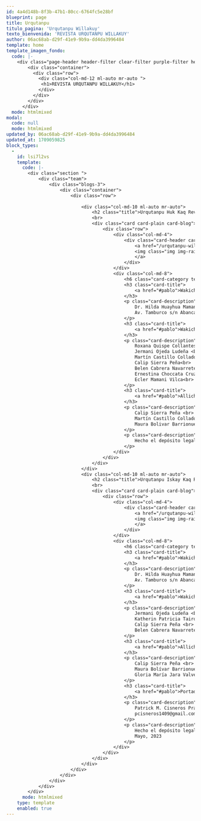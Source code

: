 ```yaml
---
id: 4a4d148b-8f3b-47b1-80cc-6764fc5e28bf
blueprint: page
title: Urqutanpu
titulo_pagina: 'Urqutanpu Willakuy'
texto_bienvenida: 'REVISTA URQUTANPU WILLAKUY'
author: 06ac68ab-d29f-41e9-9b9a-dd4da3996484
template: home
template_imagen_fondo:
  code: |-
    <div class="page-header header-filter clear-filter purple-filter header-small" data-parallax="true" style="background-image: url('./assets/a_home_otros/urqu_willakuy.jpg');">
        <div class="container">
          <div class="row">
            <div class="col-md-12 ml-auto mr-auto ">
             <h1>REVISTA URQUTANPU WILLAKUY</h1>
            </div>
          </div>
        </div>
      </div>
  mode: htmlmixed
modal:
  code: null
  mode: htmlmixed
updated_by: 06ac68ab-d29f-41e9-9b9a-dd4da3996484
updated_at: 1709059825
block_types:
  -
    id: lsi7l2vs
    template:
      code: |-
        <div class="section ">
            <div class="team">
                <div class="blogs-3">
                    <div class="container">
                        <div class="row">
                            
                            <div class="col-md-10 ml-auto mr-auto">
                                <h2 class="title">Urqutanpu Huk Kaq Revista </h2>
                                <br>
                                <div class="card card-plain card-blog">
                                    <div class="row">
                                        <div class="col-md-4">
                                            <div class="card-header card-header-image">
                                                <a href="/urqutanpu-willakuy-blog">
                                                <img class="img img-raised" src="./assets/a_home_otros/revista_urqu_willakuy_1.png">
                                                </a>
                                            </div>
                                        </div>
                                        <div class="col-md-8">
                                            <h6 class="card-category text-info">Urqutanpu Willakuy </h6>
                                            <h3 class="card-title">
                                                <a href="#pablo">Wakichiy umalliq</a>
                                            </h3>
                                            <p class="card-description">
                                                Dr. Hilda Huayhua Mamani <br>
                                                Av. Tamburco s/n Abancay, Apurimac
                                            </p>
                                            <h3 class="card-title">
                                                <a href="#pablo">Wakichiy kamachiqkuna</a>
                                            </h3>
                                            <p class="card-description">
                                                Roxana Quispe Collantes <br>
                                                Jermani Ojeda Ludeña <br>
                                                Martín Castillo Collado <br>
                                                Calip Sierra Peña<br>
                                                Belen Cabrera Navarrete<br>
                                                Ernestina Choccata Cruz<br>
                                                Ecler Mamani Vilca<br>
                                            </p>
                                            <h3 class="card-title">
                                                <a href="#pablo">Allichaqkuna:</a>
                                            </h3>
                                            <p class="card-description">
                                                Calip Sierra Peña <br>
                                                Martín Castillo Collado <br>
                                                Maura Bolivar Barrionuevo <br>
                                            </p>
                                            <p class="card-description">
                                                Hecho el depósito legal en la Biblioteca Nacional del Perú N° 2021-08233 Julio, 2021
                                            </p>
                                        </div>
                                    </div>
                                </div>
                            </div>
                            <div class="col-md-10 ml-auto mr-auto">
                                <h2 class="title">Urqutanpu Iskay Kaq Revista</h2>
                                <br>
                                <div class="card card-plain card-blog">
                                    <div class="row">
                                        <div class="col-md-4">
                                            <div class="card-header card-header-image">
                                                <a href="/urqutanpu-willakuy-blog">
                                                <img class="img img-raised" src="./assets/a_home_otros/revista_urqu_tanpu_2.png">
                                                </a>
                                            </div>
                                        </div>
                                        <div class="col-md-8">
                                            <h6 class="card-category text-info">Urqutanpu Willakuy</h6>
                                            <h3 class="card-title">
                                                <a href="#pablo">Wakichiy umalliq</a>
                                            </h3>
                                            <p class="card-description">
                                                Dr. Hilda Huayhua Mamani <br>
                                                Av. Tamburco s/n Abancay, Apurimac
                                            </p>
                                            <h3 class="card-title">
                                                <a href="#pablo">Wakichiy kamachiqkuna</a>
                                            </h3>
                                            <p class="card-description">
                                                Jermani Ojeda Ludeña <br>
                                                Katherin Patricia Tairo Quispe <br>
                                                Calip Sierra Peña <br>
                                                Belen Cabrera Navarrete <br>
                                            </p>
                                            <h3 class="card-title">
                                                <a href="#pablo">Allichaqkuna:</a>
                                            </h3>
                                            <p class="card-description">
                                                Calip Sierra Peña <br>
                                                Maura Bolívar Barrionuevo <br>
                                                Gloria María Jara Valverde <br>
                                            </p>
                                            <h3 class="card-title">
                                                <a href="#pablo">Portada llimpiq:</a>
                                            </h3>
                                            <p class="card-description">
                                                Patrick M. Cisneros Prado <br>
                                                pcisneros1409@gmail.com <br>
                                            </p>
                                            <p class="card-description">
                                                Hecho el depósito legal en la Biblioteca Nacional del Perú No 2021-08233. <br>
                                                Mayo, 2023
                                            </p>
                                        </div>
                                    </div>
                                </div>
                            </div>
                        </div>
                    </div>
                </div>
            </div>
        </div>
      mode: htmlmixed
    type: template
    enabled: true
---
```


